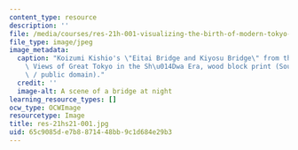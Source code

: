 ```yaml
---
content_type: resource
description: ''
file: /media/courses/res-21h-001-visualizing-the-birth-of-modern-tokyo-spring-2021/65c9085de7b8871448bb9c1d684e29b3_res-21hs21-001.jpg
file_type: image/jpeg
image_metadata:
  caption: "Koizumi Kishio's \"Eitai Bridge and Kiyosu Bridge\" from the series 100\
    \ Views of Great Tokyo in the Sh\u014Dwa Era, wood block print (Source: [Wikimedia](https://commons.wikimedia.org/wiki/File:Eitai_Bridge_and_Kiyosu_Bridge_by_Koizumi_Kishio.jpg)\
    \ / public domain)."
  credit: ''
  image-alt: A scene of a bridge at night
learning_resource_types: []
ocw_type: OCWImage
resourcetype: Image
title: res-21hs21-001.jpg
uid: 65c9085d-e7b8-8714-48bb-9c1d684e29b3
---
```

